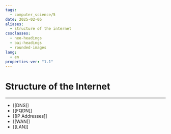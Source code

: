 ```yaml
---
tags:
  - computer_science/5
date: 2025-02-05
aliases:
  - structure of the internet
cssclasses:
  - neo-headings
  - bai-headings
  - rounded-images
lang:
  - en
properties-ver: "1.1"
---
```

# Structure of the Internet

***

- [[DNS]]
- [[FQDN]]
- [[IP Addresses]]
- [[WAN]]
- [[LAN]]
